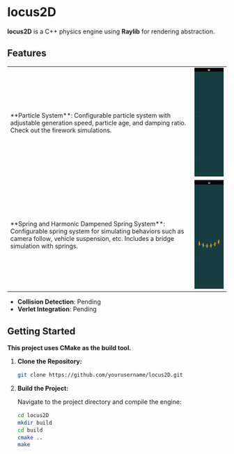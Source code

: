 # **locus2D**

**locus2D** is a C++ physics engine using **Raylib** for rendering abstraction.

## Features

<table>
  <tr>
    <td>
      **Particle System**: 
      Configurable particle system with adjustable generation speed, particle age, and damping ratio. Check out the firework simulations.
    </td>
    <td>
      <img src="./demo_videos/fireworks.gif" alt="Fireworks Demo" width="250" height="250">
    </td>
  </tr>
  <tr>
    <td>
      **Spring and Harmonic Dampened Spring System**: 
      Configurable spring system for simulating behaviors such as camera follow, vehicle suspension, etc. Includes a bridge simulation with springs.
    </td>
    <td>
      <img src="./demo_videos/spring_bridge.gif" alt="Spring Bridge Demo" width="250" height="250">
    </td>
  </tr>
</table>

- **Collision Detection**: Pending
- **Verlet Integration**: Pending

## Getting Started

**This project uses CMake as the build tool.**

1. **Clone the Repository:**

    ```bash
    git clone https://github.com/yourusername/locus2D.git
    ```

2. **Build the Project:**

    Navigate to the project directory and compile the engine:

    ```bash
    cd locus2D
    mkdir build
    cd build
    cmake ..
    make
    ```
